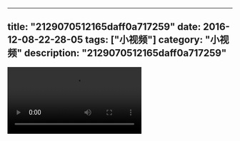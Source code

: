 
---
title: "2129070512165daff0a717259"
date: 2016-12-08-22-28-05
tags: ["小视频"]
category: "小视频"
description: "2129070512165daff0a717259"
---
<video src="http://ohtsqip0g.bkt.clouddn.com/2129070512165daff0a717259.mp4" controls="controls"></video>
